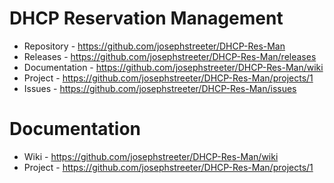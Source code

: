 # DHCP Reservation Management
* Repository - https://github.com/josephstreeter/DHCP-Res-Man 
* Releases - https://github.com/josephstreeter/DHCP-Res-Man/releases
* Documentation - https://github.com/josephstreeter/DHCP-Res-Man/wiki
* Project - https://github.com/josephstreeter/DHCP-Res-Man/projects/1
* Issues - https://github.com/josephstreeter/DHCP-Res-Man/issues 

# Documentation
* Wiki - https://github.com/josephstreeter/DHCP-Res-Man/wiki
* Project - https://github.com/josephstreeter/DHCP-Res-Man/projects/1
